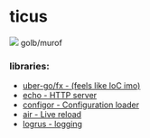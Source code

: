 # ticus

<img src="https://github.com/egonelbre/gophers/blob/master/.thumb/animation/gopher-dance-long-3x.gif?raw=">
golb/murof

### libraries:
- [uber-go/fx - (feels like IoC imo)](https://github.com/uber-go/fx)
- [echo - HTTP server](https://github.com/labstack/echo)
- [configor - Configuration loader](https://github.com/jinzhu/configor)
- [air - Live reload](https://github.com/air-verse/air)
- [logrus - logging](https://github.com/sirupsen/logrus)
